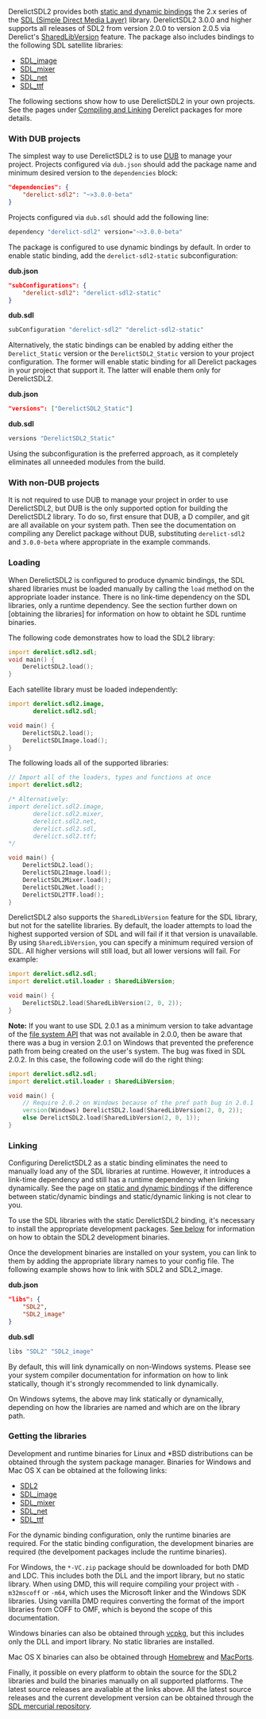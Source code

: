 DerelictSDL2 provides both [static and dynamic bindings] the 2.x series of the [SDL (Simple Direct Media Layer)] library. DerelictSDL2 3.0.0 and higher supports all releases of SDL2 from version 2.0.0 to version 2.0.5 via Derelict's [SharedLibVersion] feature. The package also includes bindings to the following SDL satellite libraries:

* [SDL_image]
* [SDL_mixer]
* [SDL_net]
* [SDL_ttf]

The following sections show how to use DerelictSDL2 in your own projects. See the pages under [Compiling and Linking] Derelict packages for more details.

### With DUB projects

The simplest way to use DerelictSDL2 is to use [DUB] to manage your project. Projects configured via `dub.json` should add the package name and minimum desired version to the `dependencies` block:

```json
"dependencies": {
    "derelict-sdl2": "~>3.0.0-beta"
} 
```

Projects configured via `dub.sdl` should add the following line:

```bash
dependency "derelict-sdl2" version="~>3.0.0-beta"
```

The package is configured to use dynamic bindings by default. In order to enable static binding, add the `derelict-sdl2-static` subconfiguration:

**dub.json**
```json
"subConfigurations": {
    "derelict-sdl2": "derelict-sdl2-static"
}
```

**dub.sdl**
```bash
subConfiguration "derelict-sdl2" "derelict-sdl2-static"
```

Alternatively, the static bindings can be enabled by adding either the `Derelict_Static` version or the `DerelictSDL2_Static` version to your project configuration. The former will enable static binding for all Derelict packages in your project that support it. The latter will enable them only for DerelictSDL2.

**dub.json**
```json
"versions": ["DerelictSDL2_Static"]
```

**dub.sdl**
```bash
versions "DerelictSDL2_Static"
```

Using the subconfiguration is the preferred approach, as it completely eliminates all unneeded modules from the build.

### With non-DUB projects

It is not required to use DUB to manage your project in order to use DerelictSDL2, but DUB is the only supported option for building the DerelictSDL2 library. To do so, first ensure that DUB, a D compiler, and git are all available on your system path. Then see the documentation on compiling any Derelict package without DUB, substituting `derelict-sdl2` and `3.0.0-beta` where appropriate in the example commands.

### Loading

When DerelictSDL2 is configured to produce dynamic bindings, the SDL shared libraries must be loaded manually by calling the `load` method on the appropriate loader instance. There is no link-time dependency on the SDL libraries, only a runtime dependency. See the section further down on [obtaining the libraries]  for information on how to obtaint he SDL runtime binaries. 

The following code demonstrates how to load the SDL2 library:

```d
import derelict.sdl2.sdl;
void main() {
    DerelictSDL2.load();
}
```

Each satellite library must be loaded independently:

```d
import derelict.sdl2.image,
       derelict.sdl2.sdl;

void main() {
    DerelictSDL2.load();
    DerelictSDLImage.load();
}
```

The following loads all of the supported libraries:

```d
// Import all of the loaders, types and functions at once
import derelict.sdl2;

/* Alternatively:
import derelict.sdl2.image,
       derelict.sdl2.mixer,
       derelict.sdl2.net,
       derelict.sdl2.sdl,
       derelict.sdl2.ttf;
*/

void main() {
    DerelictSDL2.load();
    DerelictSDL2Image.load();
    DerelictSDL2Mixer.load();
    DerelictSDL2Net.load();
    DerelictSDL2TTF.load();
}
```

DerelictSDL2 also supports the `SharedLibVersion` feature for the SDL library, but not for the satellite libraries. By default, the loader attempts to load the highest supported version of SDL and will fail if it that version is unavailable. By using `SharedLibVersion`, you can specify a minimum required version of SDL. All higher versions will still load, but all lower versions will fail. For example:

```d
import derelict.sdl2.sdl;
import derelict.util.loader : SharedLibVersion;

void main() {
    DerelictSDL2.load(SharedLibVersion(2, 0, 2));
}
```

**Note:** If you want to use SDL 2.0.1 as a minimum version to take advantage of the [file system API] that was not available in 2.0.0, then be aware that there was a bug in version 2.0.1 on Windows that prevented the preference path from being created on the user's system. The bug was fixed in SDL 2.0.2. In this case, the following code will do the right thing:

```d
import derelict.sdl2.sdl;
import derelict.util.loader : SharedLibVersion;

void main() {
    // Require 2.0.2 on Windows because of the pref path bug in 2.0.1
    version(Windows) DerelictSDL2.load(SharedLibVersion(2, 0, 2));
    else DerelictSDL2.load(SharedLibVersion(2, 0, 1));
}
```

### Linking

Configuring DerelictSDL2 as a static binding eliminates the need to manually load any of the SDL libraries at runtime. However, it introduces a link-time dependency and still has a runtime dependency when linking dynamically. See the page on [static and dynamic bindings] if the difference between static/dynamic bindings and static/dynamic linking is not clear to you.

To use the SDL libraries with the static DerelictSDL2 binding, it's necessary to install the appropriate development packages. [See below](#getting-the-libraries) for information on how to obtain the SDL2 development binaries.

Once the development binaries are installed on your system, you can link to them by adding the appropriate library names to your config file. The following example shows how to link with SDL2 and SDL2_image.

**dub.json**
```json
"libs": {
    "SDL2",
    "SDL2_image"
}
```

**dub.sdl**
```bash
libs "SDL2" "SDL2_image"
```

By default, this will link dynamically on non-Windows systems. Please see your system compiler documentation for information on how to link statically, though it's strongly recommended to link dynamically.

On Windows sytems, the above may link statically or dynamically, depending on how the libraries are named and which are on the library path.

### Getting the libraries

Development and runtime binaries for Linux and *BSD distributions can be obtained through the system package manager. Binaries for Windows and Mac OS X can be obtained at the following links:

* [SDL2]
* [SDL_image]
* [SDL_mixer]
* [SDL_net]
* [SDL_ttf]

For the dynamic binding configuration, only the runtime binaries are required. For the static binding configuration, the development binaries are required (the develpoment packages include the runtime binaries).

For Windows, the `*-VC.zip` package should be downloaded for both DMD and LDC. This includes both the DLL and the import library, but no static library. When using DMD, this will require compiling your project with `-m32mscoff` or `-m64`, which uses the Microsoft linker and the Windows SDK libraries. Using vanilla DMD requires converting the format of the import libraries from COFF to OMF, which is beyond the scope of this documentation.

Windows binaries can also be obtained through [vcpkg], but this includes only the DLL and import library. No static libraries are installed.

Mac OS X binaries can also be obtained through [Homebrew] and [MacPorts].

Finally, it possible on every platform to obtain the source for the SDL2 libraries and build the binaries manually on all supported platforms. The latest source releases are avaliable at the links above. All the latest source releases and the current development version can be obtained through the [SDL mercurial repository].


[SDL (Simple Direct Media Layer)]: https://www.libsdl.org/
[SharedLibVersion]: ../loading/loader/#ShaderLibVersion
[static and dynamic bindings]: ../bindings
[DUB]: https://code.dlang.org/getting_started
[Compiling and Linking]: ../building/overview
[file system API]: https://wiki.libsdl.org/CategoryFilesystem
[vcpkg]: https://github.com/Microsoft/vcpkg
[Homebrew]: https://brew.sh/
[Macports]: https://www.macports.org/
[SDL mercurial repository]: https://libsdl.org/hg.php


[SDL2]: https://www.libsdl.org/download-2.0.php
[SDL_image]: https://www.libsdl.org/projects/SDL_image/
[SDL_mixer]: https://www.libsdl.org/projects/SDL_mixer/
[SDL_net]: https://www.libsdl.org/projects/SDL_net/
[SDL_ttf]: https://www.libsdl.org/projects/SDL_ttf/